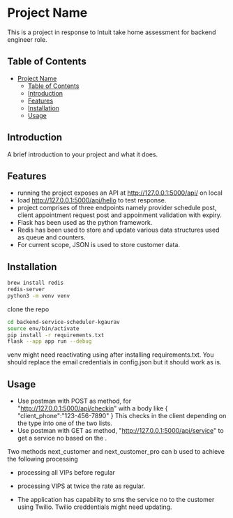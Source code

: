 
# Project Name

This is a project in response to Intuit take home assessment for backend engineer role.

## Table of Contents

- [Project Name](#project-name)
  - [Table of Contents](#table-of-contents)
  - [Introduction](#introduction)
  - [Features](#features)
  - [Installation](#installation)
  - [Usage](#usage)


## Introduction

A brief introduction to your project and what it does.

## Features

- running the project exposes an API at http://127.0.0.1:5000/api/ on local
- load  http://127.0.0.1:5000/api/hello to test response. 
- project comprises of three endpoints namely provider schedule post, client appointment request post and appoinment validation with expiry.
- Flask has been used as the python framework.
- Redis has been used to store and update various data structures used as queue and counters.
- For current scope, JSON is used to store customer data. 

## Installation


```bash
brew install redis
redis-server
python3 -m venv venv
```
clone the repo

```bash
cd backend-service-scheduler-kgaurav
source env/bin/activate
pip install -r requirements.txt
flask --app app run --debug
```

venv might need reactivating using after installing requirements.txt.
You should replace the email credentials in config.json but it should work as is. 


## Usage


- Use postman with POST as method, for  "http://127.0.0.1:5000/api/checkin" with a body like 
{
    "client_phone":"123-456-7890"
}
This checks in the client depending on the type into one of the two lists. 
- Use postman with GET as method,  "http://127.0.0.1:5000/api/service" to get a service no based on the . 

Two methods next_customer and next_customer_pro can b used to achieve the following processing 
 - processing all  VIPs before regular
 - processing VIPS at twice the rate as regular.

 - The application has capability to sms the service no to the customer using Twilio. Twilio creddentials might need updating. 

